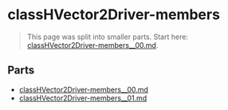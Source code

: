 # classHVector2Driver-members

> This page was split into smaller parts. Start here: [classHVector2Driver-members__00.md](classHVector2Driver-members__00.md).

## Parts

- [classHVector2Driver-members__00.md](classHVector2Driver-members__00.md)
- [classHVector2Driver-members__01.md](classHVector2Driver-members__01.md)
